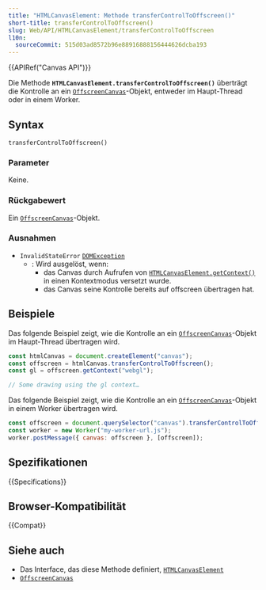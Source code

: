 ```yaml
---
title: "HTMLCanvasElement: Methode transferControlToOffscreen()"
short-title: transferControlToOffscreen()
slug: Web/API/HTMLCanvasElement/transferControlToOffscreen
l10n:
  sourceCommit: 515d03ad8572b96e88916888156444626dcba193
---
```


{{APIRef("Canvas API")}}

Die Methode **`HTMLCanvasElement.transferControlToOffscreen()`** überträgt die Kontrolle an ein [`OffscreenCanvas`](/de/docs/Web/API/OffscreenCanvas)-Objekt, entweder im Haupt-Thread oder in einem Worker.

## Syntax

```js-nolint
transferControlToOffscreen()
```

### Parameter

Keine.

### Rückgabewert

Ein [`OffscreenCanvas`](/de/docs/Web/API/OffscreenCanvas)-Objekt.

### Ausnahmen

- `InvalidStateError` [`DOMException`](/de/docs/Web/API/DOMException)
  - : Wird ausgelöst, wenn:
    - das Canvas durch Aufrufen von [`HTMLCanvasElement.getContext()`](/de/docs/Web/API/HTMLCanvasElement/getContext) in einen Kontextmodus versetzt wurde.
    - das Canvas seine Kontrolle bereits auf offscreen übertragen hat.

## Beispiele

Das folgende Beispiel zeigt, wie die Kontrolle an ein [`OffscreenCanvas`](/de/docs/Web/API/OffscreenCanvas)-Objekt im Haupt-Thread übertragen wird.

```js
const htmlCanvas = document.createElement("canvas");
const offscreen = htmlCanvas.transferControlToOffscreen();
const gl = offscreen.getContext("webgl");

// Some drawing using the gl context…
```

Das folgende Beispiel zeigt, wie die Kontrolle an ein [`OffscreenCanvas`](/de/docs/Web/API/OffscreenCanvas)-Objekt in einem Worker übertragen wird.

```js
const offscreen = document.querySelector("canvas").transferControlToOffscreen();
const worker = new Worker("my-worker-url.js");
worker.postMessage({ canvas: offscreen }, [offscreen]);
```

## Spezifikationen

{{Specifications}}

## Browser-Kompatibilität

{{Compat}}

## Siehe auch

- Das Interface, das diese Methode definiert, [`HTMLCanvasElement`](/de/docs/Web/API/HTMLCanvasElement)
- [`OffscreenCanvas`](/de/docs/Web/API/OffscreenCanvas)
